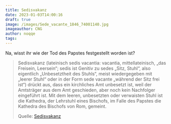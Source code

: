 ```yaml
---
title: Sedisvakanz
date: 2023-01-03T14:00:16
draft: true
image: /images/Sede_vacante_1846_74001140.jpg
imageauthor: CNG
author: noqqe
tags: 
---
```


Na, wisst ihr wie der Tod des Papstes festgestellt worden ist?

> Sedisvakanz (lateinisch sedis vacantia: vacantia, mittellateinisch, „das
> Freisein, Leersein“; sedis ist Genitiv zu sedes „Sitz, Stuhl“, also eigentlich
> „Unbesetztheit des Stuhls“, meist wiedergegeben mit „leerer Stuhl“ oder in der
> Form sede vacante „während der Sitz frei ist“) drückt aus, dass ein
> kirchliches Amt unbesetzt ist, weil der Amtsträger aus dem Amt geschieden,
> aber noch kein Nachfolger eingeführt ist. Mit dem leeren, unbesetzten oder
> verwaisten Stuhl ist die Kathedra, der Lehrstuhl eines Bischofs, im Falle des
> Papstes die Kathedra des Bischofs von Rom, gemeint.
>
> Quelle: [Sedisvakanz](https://de.wikipedia.org/wiki/Sedisvakanz#Sedisvakanz_durch_Tod_des_Papstes)
